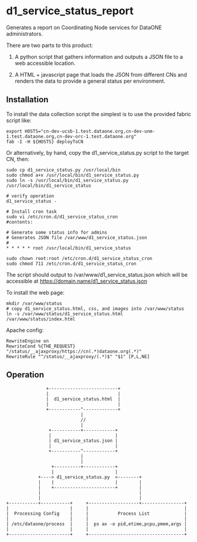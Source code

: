 # d1_service_status_report

Generates a report on Coordinating Node services for DataONE administrators.

There are two parts to this product:

1. A python script that gathers information and outputs a JSON file to a web 
   accessible location.

2. A HTML + javascript page that loads the JSON from different CNs and renders
   the data to provide a general status per environment.
   

## Installation

To install the data collection script the simplest is to use the provided fabric
script like:

```
export HOSTS="cn-dev-ucsb-1.test.dataone.org,cn-dev-unm-1.test.dataone.org,cn-dev-orc-1.test.dataone.org"
fab -I -H ${HOSTS} deployToCN
``` 

Or alternatively, by hand, copy the d1_service_status.py script to the target
CN, then:

```
sudo cp d1_service_status.py /usr/local/bin
sudo chmod a+x /usr/local/bin/d1_service_status.py
sudo ln -s /usr/local/bin/d1_service_status.py /usr/local/bin/d1_service_status

# verify operation
d1_service_status -

# Install cron task
sudo vi /etc/cron.d/d1_service_status_cron
#contents:

# Generate some status info for admins
# Generates JSON file /var/www/d1_service_status.json
#
* * * * * root /usr/local/bin/d1_service_status

sudo chown root:root /etc/cron.d/d1_service_status_cron
sudo chmod 711 /etc/cron.d/d1_service_status_cron
```

The script should output to /var/www/d1_service_status.json which will be
accessible at https://domain.name/d1_service_status.json


To install the web page:

```
mkdir /var/www/status
# copy d1_service_status.html, css, and images into /var/www/status
ln -s /var/www/status/d1_service_status.html /var/www/status/index.html
```

Apache config:

```
RewriteEngine on
RewriteCond %{THE_REQUEST} "/status/__ajaxproxy/https://cn(.*)dataone.org(.*)"
RewriteRule "^/status/__ajaxproxy/(.*)$" "$1" [P,L,NE]
```

## Operation


```
               +--------------------------+
               |                          |
               |  d1_service_status.html  |
               |                          |
               +------------^-------------+
                            |
                            //
                            |
                +-----------+------------+
                |                        |
                | d1_service_status.json |
                |                        |
                +-----------^------------+
                            |
                            |
                 +----------+------------+
                 |                       |
            +----> d1_service_status.py  <--------+
            |    |                       |        |
            |    +-----------------------+        |
            |                                     |
            |                                     |
+-----------+-----------+     +-------------------+----------------+
|                       |     |                                    |
|  Processing Config    |     |           Process List             |
|                       |     |                                    |
| /etc/dataone/process  |     |  ps ax -o pid,etime,pcpu,pmem,args |
|                       |     |                                    |
+-----------------------+     +------------------------------------+

```
